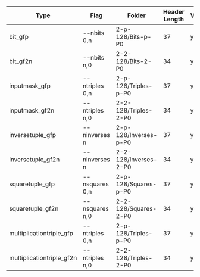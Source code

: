 | Type                        | Flag            | Folder                | Header Length | Verified |
|-----------------------------|-----------------|-----------------------|---------------|----------|
| bit_gfp                     | --nbits 0,n     | 2-p-128/Bits-p-P0     | 37            | yes      |
| bit_gf2n                    | --nbits n,0     | 2-2-128/Bits-2-P0     | 34            | yes      |
| inputmask_gfp               | --ntriples 0,n  | 2-p-128/Triples-p-P0  | 37            | yes      |
| inputmask_gf2n              | --ntriples n,0  | 2-2-128/Triples-2-P0  | 34            | yes      |
| inversetuple_gfp            | --ninverses n   | 2-p-128/Inverses-p-P0 | 37            | yes      |
| inversetuple_gf2n           | --ninverses n   | 2-2-128/Inverses-2-P0 | 34            | yes      |
| squaretuple_gfp             | --nsquares 0,n  | 2-p-128/Squares-p-P0  | 37            | yes      |
| squaretuple_gf2n            | --nsquares n,0  | 2-2-128/Squares-2-P0  | 34            | yes      |
| multiplicationtriple_gfp    | --ntriples 0,n  | 2-p-128/Triples-p-P0  | 37            | yes      |
| multiplicationtriple_gf2n   | --ntriples n,0  | 2-2-128/Triples-2-P0  | 34            | yes      |
